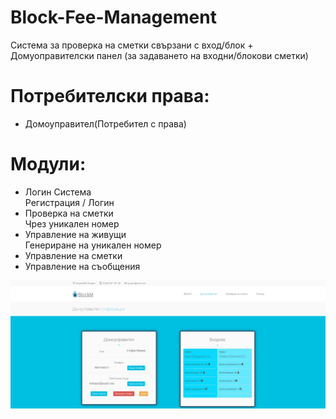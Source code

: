 # Block-Fee-Management
Система за проверка на сметки свързани с вход/блок + Домуоправителски панел (за задаването на входни/блокови сметки)
# Потребителски права:
- Домоуправител(Потребител с права)

# Модули:
- Логин Система</br> 
  Регистрация / Логин
- Проверка на сметки</br> 
  Чрез уникален номер
- Управление на живущи </br>
  Генериране на уникален номер
- Управление на сметки
- Управление на съобщения


![alt tag](https://raw.githubusercontent.com/zakupower/Block-Fee-Management/master/sceen.png)
